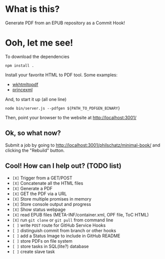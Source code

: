 # What is this?

Generate PDF from an EPUB repository as a Commit Hook!

# Ooh, let me see!

To download the dependencies

    npm install .

Install your favorite HTML to PDF tool. Some examples:

- [wkhtmltopdf](https://code.google.com/p/wkhtmltopdf/)
- [princexml](http://princexml.com)

And, to start it up (all one line)

    node bin/server.js --pdfgen ${PATH_TO_PDFGEN_BINARY}

Then, point your browser to the website at [http://localhost:3001/]()

## Ok, so what now?

Submit a job by going to [http://localhost:3001/philschatz/minimal-book/]() and clicking the "Rebuild" button.

## Cool! How can I help out? (TODO list)

- `[X]` Trigger from a GET/POST
- `[X]` Concatenate all the HTML files
- `[X]` Generate a PDF
- `[X]` GET the PDF via a URL
- `[X]` Store multiple promises in memory
- `[X]` Store console output and progress
- `[X]` Show status webpage
- `[X]` read EPUB files (META-INF/container.xml, OPF file, ToC HTML)
- `[X]` run `git clone` or `git pull` from command line
- `[ ]` write `POST` route for GitHub Service Hooks
- `[ ]` distinguish commit from branch or other hooks
- `[ ]` add a Status Image to include in GitHub README
- `[ ]` store PDFs on file system
- `[ ]` store tasks in SQL(lite?) database
- `[ ]` create slave task
